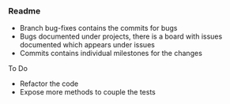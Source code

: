 ### Readme

* Branch bug-fixes contains the commits for bugs
* Bugs documented under projects, there is a board with issues documented which appears under issues
* Commits contains individual milestones for the changes 


To Do
* Refactor the code
* Expose more methods to couple the tests

